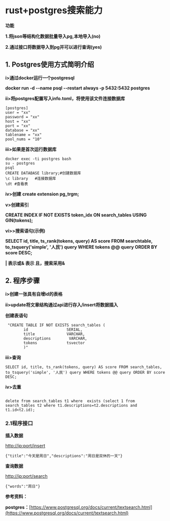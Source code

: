 # rust+postgres搜索能力

**功能**

**1.将json等结构化数据批量导入pg,本地导入(no)**

**2.通过接口将数据导入到pg并可以进行查询(yes)**

## 1. Postgres使用方式简明介绍

**i>通过docker运行一个postgresql**

**docker run -d --name psql --restart always -p 5432:5432 postgres**

**ii>将postgres配置写入info.toml，将使用该文件连接数据库**

```
[postgres]
user = "xx"
password = "xx"
host = "xx"
port = "xx"
database = "xx"
tablename = "xx"
pool_nums = "10"
```

**iii>如果是首次运行数据库**

```
docker exec -ti postgres bash
su - postgres
psql
CREATE DATABASE library;#创建数据库
\c library   #连接数据库
\dt #查看表
```

**iv>创建**
**create extension pg_trgm;**

**v>创建索引**

**CREATE INDEX IF NOT EXISTS token_idx ON search_tables USING GIN(tokens);**

**vi>>搜索语句(示例)**

**SELECT id, title, ts_rank(tokens, query) AS score FROM searchtable, to_tsquery('simple', '人民') query WHERE tokens @@ query ORDER BY score DESC;**

**| 表示或& 表示 且，搜索采用&**

## 2. 程序步骤

**i>创建一张具有自增id的表格**

**ii>update将文章结构通过api进行存入/insert将数据插入**

**创建表语句**

```
 "CREATE TABLE IF NOT EXISTS search_tables (
        id                 SERIAL,
        title              VARCHAR,
        descriptions        VARCHAR,
        tokens             tsvector
        )"
```

**iii>查询**

```
SELECT id, title, ts_rank(tokens, query) AS score FROM search_tables, to_tsquery('simple', '人民') query WHERE tokens @@ query ORDER BY score DESC;

```

**iv>去重**

```

delete from search_tables t1 where  exists (select 1 from search_tables t2 where t1.descriptions=t2.descriptions and t1.id<t2.id);
```

### 2.1程序接口

**插入数据**

[http://ip:port/insert](http://ip:port/insert)

```
{"title":"今天是周日","descriptions":"周日是双休的一天"}
```

**查询数据**

[http://ip:port/search](http://ip:port/search)

```
{"words":"周日"}
```


**参考资料：**

**postgres：**[https://www.postgresql.org/docs/current/textsearch.html](https://www.postgresql.org/docs/current/textsearch.html)
